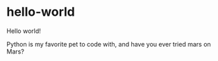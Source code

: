 # hello-world

Hello world!

Python is my favorite pet to code with, and
have you ever tried mars on Mars?
